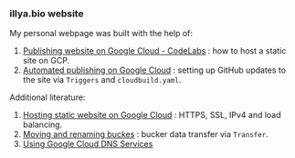 ### illya.bio website

My personal webpage was built with the help of:

1. [Publishing website on Google Cloud - CodeLabs](https://codelabs.developers.google.com/codelabs/cloud-webapp-hosting-gcs#0) : how to host a static site on GCP.
2. [Automated publishing on Google Cloud](https://cloud.google.com/community/tutorials/automated-publishing-cloud-build) : setting up GitHub updates to the site via <code>Triggers</code> and <code>cloudbuild.yaml</code>.


Additional literature:
1. [Hosting static website on Google Cloud](https://cloud.google.com/storage/docs/hosting-static-website) : HTTPS, SSL, IPv4 and load balancing.
2. [Moving and renaming buckes](https://cloud.google.com/storage/docs/moving-buckets) : bucker data transfer via <code>Transfer</code>.
3. [Using Google Cloud DNS Services](https://medium.com/hackernoon/hosting-a-free-static-website-on-google-cloud-storage-d0d83704173b)
